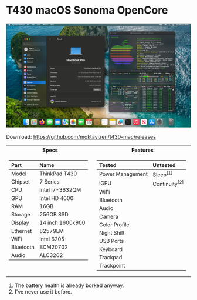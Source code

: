 # T430 macOS Sonoma OpenCore

![macOS 14 Sonoma preivew](./preview.png)

Download: https://github.com/moktavizen/t430-mac/releases

<table>
<tr>
<th>Specs</th>
<th>Features</th>
</tr>
<tr>
<td align="center" valign="top" width="441">

| Part      | Name             |
| :---------| :--------------- |
| Model     | ThinkPad T430    |
| Chipset   | 7 Series         |
| CPU       | Intel i7-3632QM  |
| GPU       | Intel HD 4000    |
| RAM       | 16GB             |
| Storage   | 256GB SSD        |
| Display   | 14 inch 1600x900 |
| Ethernet  | 82579LM          |
| WiFi      | Intel 6205       |
| Bluetooth | BCM20702         |
| Audio     | ALC3202          |

</td>
<td align="center" valign="top" width="441">

| Tested           | Untested   |
| :--------------- | :--------- |
| Power Management | Sleep<sup>[1]</sup> |
| iGPU             | Continuity<sup>[2]</sup> |
| WiFi             |            |
| Bluetooth        |            |
| Audio            |            |
| Camera           |            |
| Color Profile    |            |
| Night Shift      |            |
| USB Ports        |            |
| Keyboard         |            |
| Trackpad         |            |
| Trackpoint       |            |

</td>
</tr>
</table>

1. The battery health is already borked anyway.
2. I've never use it before.
